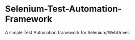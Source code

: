 Selenium-Test-Automation-Framework
==================================

A simple Test Automation framework for Selenium/WebDriver.
